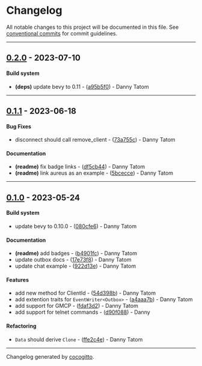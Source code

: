 # Changelog
All notable changes to this project will be documented in this file. See [conventional commits](https://www.conventionalcommits.org/) for commit guidelines.

- - -
## [0.2.0](https://github.com/its-danny/bevy-nest/compare/0.1.1..0.2.0) - 2023-07-10
#### Build system
- **(deps)** update bevy to 0.11 - ([a95b5f0](https://github.com/its-danny/bevy-nest/commit/a95b5f0110c51c59278181f5e95be93b41fea340)) - Danny Tatom

- - -

## [0.1.1](https://github.com/its-danny/bevy-nest/compare/0.1.0..0.1.1) - 2023-06-18
#### Bug Fixes
- disconnect should call remove_client - ([73a755c](https://github.com/its-danny/bevy-nest/commit/73a755cc2b7d4ab9f87e2ec1c17d0ece1d8d4157)) - Danny Tatom
#### Documentation
- **(readme)** fix badge links - ([df5cb44](https://github.com/its-danny/bevy-nest/commit/df5cb44a4c961a1da4d2169a71a85adf20ac49bb)) - Danny Tatom
- **(readme)** link aureus as an example - ([5bcecce](https://github.com/its-danny/bevy-nest/commit/5bcecce547331339ba4c08b540c28ff0c390a098)) - Danny Tatom

- - -

## [0.1.0](https://github.com/its-danny/bevy-nest/compare/41cda152176c82c8f44ae3abe5bc587233f41917..0.1.0) - 2023-05-24
#### Build system
- update bevy to 0.10.0 - ([080cfe6](https://github.com/its-danny/bevy-nest/commit/080cfe6e1ee36e2f5ff30726e90ac854b674780a)) - Danny Tatom
#### Documentation
- **(readme)** add badges - ([b4901fc](https://github.com/its-danny/bevy-nest/commit/b4901fca759892e270abd87a35b1da51e6853e98)) - Danny Tatom
- update outbox docs - ([17e73f8](https://github.com/its-danny/bevy-nest/commit/17e73f84136168541b5562233b73132184854d6a)) - Danny Tatom
- update chat example - ([922d13e](https://github.com/its-danny/bevy-nest/commit/922d13ed20dd0fbbca1c2278a831c810ccced756)) - Danny Tatom
#### Features
- add new method for ClientId - ([54d398b](https://github.com/its-danny/bevy-nest/commit/54d398b5fd75a6bf8dff846497f05822fe85ebb2)) - Danny Tatom
- add extention traits for `EventWriter<Outbox>` - ([a4aaa7b](https://github.com/its-danny/bevy-nest/commit/a4aaa7b1841edcc5bd535b8911e422503c217349)) - Danny Tatom
- add support for GMCP - ([fdaf3d2](https://github.com/its-danny/bevy-nest/commit/fdaf3d28b12ca0a6dc43ec28c163adda0a93e098)) - Danny Tatom
- add support for telnet commands - ([d90f088](https://github.com/its-danny/bevy-nest/commit/d90f088871a70116df6a9b8a3c3706f294d59837)) - Danny
#### Refactoring
- `Data` should derive `Clone` - ([ffe2c4e](https://github.com/its-danny/bevy-nest/commit/ffe2c4e923ab5804126e3840ded2ce4ecdb5c0ba)) - Danny Tatom

- - -

Changelog generated by [cocogitto](https://github.com/cocogitto/cocogitto).